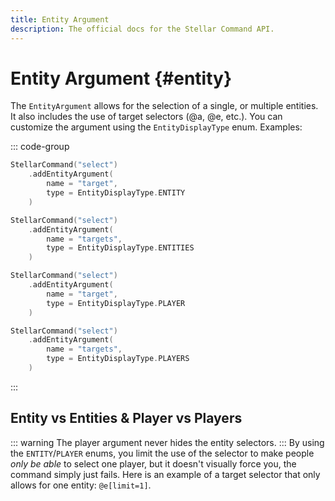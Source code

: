 ```yaml
---
title: Entity Argument
description: The official docs for the Stellar Command API.
---
```


# Entity Argument {#entity}

The `EntityArgument` allows for the selection of a single, or multiple entities. It also includes the use of target selectors (@a, @e, etc.). You can customize the argument using the `EntityDisplayType` enum. Examples:

::: code-group
```kt [Entity]
StellarCommand("select")
    .addEntityArgument(
        name = "target",
        type = EntityDisplayType.ENTITY
    )
```
```kt [Entities]
StellarCommand("select")
    .addEntityArgument(
        name = "targets",
        type = EntityDisplayType.ENTITIES
    )
```
```kt [Player]
StellarCommand("select")
    .addEntityArgument(
        name = "target",
        type = EntityDisplayType.PLAYER
    )
```
```kt [Players]
StellarCommand("select")
    .addEntityArgument(
        name = "targets",
        type = EntityDisplayType.PLAYERS
    )
```
:::

## Entity vs Entities & Player vs Players

::: warning
The player argument never hides the entity selectors.
:::
By using the `ENTITY`/`PLAYER` enums, you limit the use of the selector to make people _only be able_ to select one player, but it doesn't visually force you, the command simply just fails. Here is an example of a target selector that only allows for one entity: `@e[limit=1]`.